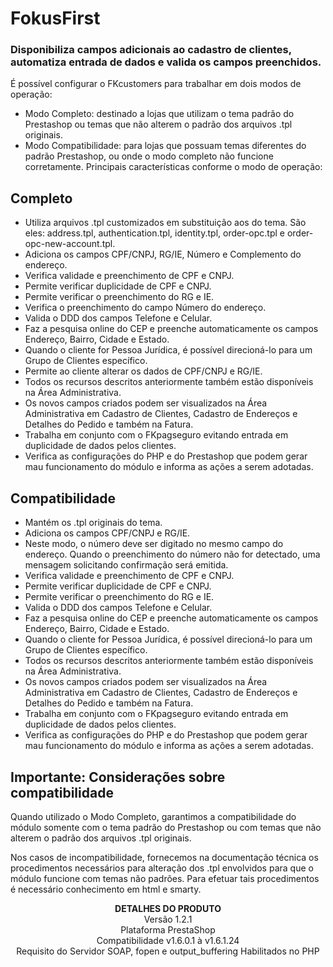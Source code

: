 # FokusFirst

### Disponibiliza campos adicionais ao cadastro de clientes, automatiza entrada de dados e valida os campos preenchidos.

É possível configurar o FKcustomers para trabalhar em dois modos de operação:

* Modo Completo: destinado a lojas que utilizam o tema padrão do Prestashop ou temas que não alterem o padrão dos arquivos .tpl originais.
* Modo Compatibilidade: para lojas que possuam temas diferentes do padrão Prestashop, ou onde o modo completo não funcione corretamente.
Principais características conforme o modo de operação:

## Completo
* Utiliza arquivos .tpl customizados em substituição aos do tema. São eles: address.tpl, authentication.tpl, identity.tpl, order-opc.tpl e order-opc-new-account.tpl.
* Adiciona os campos CPF/CNPJ, RG/IE, Número e Complemento do endereço.
* Verifica validade e preenchimento de CPF e CNPJ.
* Permite verificar duplicidade de CPF e CNPJ.
* Permite verificar o preenchimento do RG e IE.
* Verifica o preenchimento do campo Número do endereço.
* Valida o DDD dos campos Telefone e Celular.
* Faz a pesquisa online do CEP e preenche automaticamente os campos Endereço, Bairro, Cidade e Estado.
* Quando o cliente for Pessoa Jurídica, é possível direcioná-lo para um Grupo de Clientes específico.
* Permite ao cliente alterar os dados de CPF/CNPJ e RG/IE.
* Todos os recursos descritos anteriormente também estão disponíveis na Área Administrativa.
* Os novos campos criados podem ser visualizados na Área Administrativa em Cadastro de Clientes, Cadastro de Endereços e Detalhes do Pedido e também na Fatura.
* Trabalha em conjunto com o FKpagseguro evitando entrada em duplicidade de dados pelos clientes.
* Verifica as configurações do PHP e do Prestashop que podem gerar mau funcionamento do módulo e informa as ações a serem adotadas.

## Compatibilidade
* Mantém os .tpl originais do tema.
* Adiciona os campos CPF/CNPJ e RG/IE.
* Neste modo, o número deve ser digitado no mesmo campo do endereço. Quando o preenchimento do número não for detectado, uma mensagem solicitando confirmação será emitida.
* Verifica validade e preenchimento de CPF e CNPJ.
* Permite verificar duplicidade de CPF e CNPJ.
* Permite verificar o preenchimento do RG e IE.
* Valida o DDD dos campos Telefone e Celular.
* Faz a pesquisa online do CEP e preenche automaticamente os campos Endereço, Bairro, Cidade e Estado.
* Quando o cliente for Pessoa Jurídica, é possível direcioná-lo para um Grupo de Clientes específico.
* Todos os recursos descritos anteriormente também estão disponíveis na Área Administrativa.
* Os novos campos criados podem ser visualizados na Área Administrativa em Cadastro de Clientes, Cadastro de Endereços e Detalhes do Pedido e também na Fatura.
* Trabalha em conjunto com o FKpagseguro evitando entrada em duplicidade de dados pelos clientes.
* Verifica as configurações do PHP e do Prestashop que podem gerar mau funcionamento do módulo e informa as ações a serem adotadas.

## Importante: Considerações sobre compatibilidade
Quando utilizado o Modo Completo, garantimos a compatibilidade do módulo somente com o tema padrão do Prestashop ou com temas que não alterem o padrão dos arquivos .tpl originais.

Nos casos de incompatibilidade, fornecemos na documentação técnica os procedimentos necessários para alteração dos .tpl envolvidos para que o módulo funcione com temas não padrões. Para efetuar tais procedimentos é necessário conhecimento em html e smarty.
<p align="center">
<strong>DETALHES DO PRODUTO</strong> <br>
Versão 1.2.1 <br>
Plataforma PrestaShop <br>
Compatibilidade v1.6.0.1 à v1.6.1.24 <br>
Requisito do Servidor SOAP, fopen e output_buffering Habilitados no PHP <br>
</p> 
